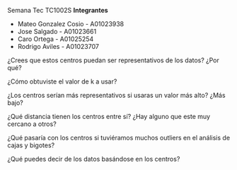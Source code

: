 Semana Tec TC1002S
**Integrantes**
- Mateo Gonzalez Cosio - A01023938
- Jose Salgado - A01023661
- Caro Ortega - A01025254
- Rodrigo Aviles - A01023707

¿Crees que estos centros puedan ser representativos de los datos? ¿Por qué?

¿Cómo obtuviste el valor de k a usar?

¿Los centros serían más representativos si usaras un valor más alto? ¿Más bajo?

¿Qué distancia tienen los centros entre sí? ¿Hay alguno que este muy cercano a otros?

¿Qué pasaría con los centros si tuviéramos muchos outliers en el análisis de cajas y bigotes?

¿Qué puedes decir de los datos basándose en los centros?
